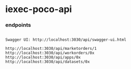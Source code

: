 # iexec-poco-api



### endpoints
```

Swagger UI: http://localhost:3030/api/swagger-ui.html

http://localhost:3030/api/marketorders/1
http://localhost:3030/api/workorders/0x
http://localhost:3030/api/apps/0x
http://localhost:3030/api/datasets/0x



```


